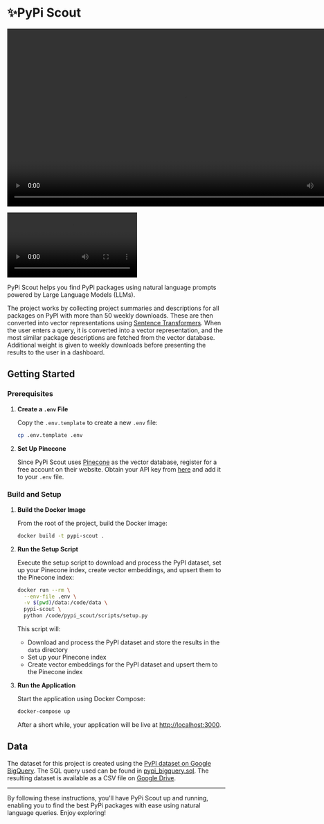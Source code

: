 # ✨PyPi Scout

<video width="820">
  <source src="./pypi-scout.mov" type="video/mov">
</video>

![](./pypi-scout.mov)

PyPi Scout helps you find PyPi packages using natural language prompts powered by Large Language Models (LLMs).

The project works by collecting project summaries and descriptions for all packages on PyPI with more than 50 weekly downloads. These are then converted into vector representations using [Sentence Transformers](https://www.sbert.net/). When the user enters a query, it is converted into a vector representation, and the most similar package descriptions are fetched from the vector database. Additional weight is given to weekly downloads before presenting the results to the user in a dashboard.

## Getting Started

### Prerequisites

1. **Create a `.env` File**

   Copy the `.env.template` to create a new `.env` file:

   ```sh
   cp .env.template .env
   ```

2. **Set Up Pinecone**

   Since PyPi Scout uses [Pinecone](https://www.pinecone.io/) as the vector database, register for a free account on their website. Obtain your API key from [here](https://docs.pinecone.io/guides/get-started/quickstart) and add it to your `.env` file.

### Build and Setup

1. **Build the Docker Image**

   From the root of the project, build the Docker image:

   ```sh
   docker build -t pypi-scout .
   ```

2. **Run the Setup Script**

   Execute the setup script to download and process the PyPI dataset, set up your Pinecone index, create vector embeddings, and upsert them to the Pinecone index:

   ```sh
   docker run --rm \
     --env-file .env \
     -v $(pwd)/data:/code/data \
     pypi-scout \
     python /code/pypi_scout/scripts/setup.py
   ```

   This script will:

   - Download and process the PyPI dataset and store the results in the `data` directory
   - Set up your Pinecone index
   - Create vector embeddings for the PyPI dataset and upsert them to the Pinecone index

3. **Run the Application**

   Start the application using Docker Compose:

   ```sh
   docker-compose up
   ```

   After a short while, your application will be live at [http://localhost:3000](http://localhost:3000).

## Data

The dataset for this project is created using the [PyPI dataset on Google BigQuery](https://console.cloud.google.com/marketplace/product/gcp-public-data-pypi/pypi?project=regal-net-412415). The SQL query used can be found in [pypi_bigquery.sql](./pypi_bigquery.sql). The resulting dataset is available as a CSV file on [Google Drive](https://drive.google.com/file/d/1huR7-VD3AieBRCcQyRX9MWbPLMb_czjq/view?usp=sharing).

---

By following these instructions, you'll have PyPi Scout up and running, enabling you to find the best PyPi packages with ease using natural language queries. Enjoy exploring!
